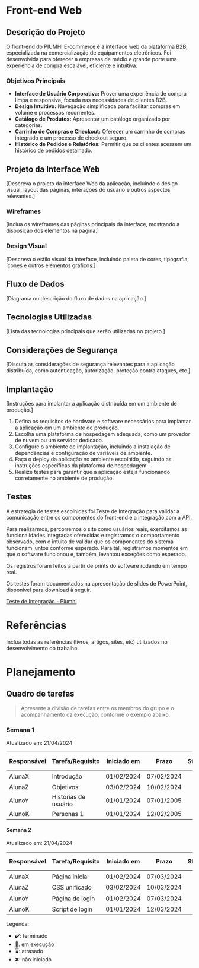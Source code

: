 # Front-end Web

## Descrição do Projeto

O front-end do PIUMHI E-commerce é a interface web da plataforma B2B, especializada na comercialização de equipamentos eletrônicos. Foi desenvolvida para oferecer a empresas de médio e grande porte uma experiência de compra escalável, eficiente e intuitiva.

### Objetivos Principais

*   **Interface de Usuário Corporativa:** Prover uma experiência de compra limpa e responsiva, focada nas necessidades de clientes B2B.
*   **Design Intuitivo:** Navegação simplificada para facilitar compras em volume e processos recorrentes.
*   **Catálogo de Produtos:** Apresentar um catálogo organizado por categorias.
*   **Carrinho de Compras e Checkout:** Oferecer um carrinho de compras integrado e um processo de checkout seguro.
*   **Histórico de Pedidos e Relatórios:** Permitir que os clientes acessem um histórico de pedidos detalhado.

## Projeto da Interface Web

[Descreva o projeto da interface Web da aplicação, incluindo o design visual, layout das páginas, interações do usuário e outros aspectos relevantes.]

### Wireframes

[Inclua os wireframes das páginas principais da interface, mostrando a disposição dos elementos na página.]

### Design Visual

[Descreva o estilo visual da interface, incluindo paleta de cores, tipografia, ícones e outros elementos gráficos.]

## Fluxo de Dados

[Diagrama ou descrição do fluxo de dados na aplicação.]

## Tecnologias Utilizadas
[Lista das tecnologias principais que serão utilizadas no projeto.]

## Considerações de Segurança

[Discuta as considerações de segurança relevantes para a aplicação distribuída, como autenticação, autorização, proteção contra ataques, etc.]

## Implantação

[Instruções para implantar a aplicação distribuída em um ambiente de produção.]

1. Defina os requisitos de hardware e software necessários para implantar a aplicação em um ambiente de produção.
2. Escolha uma plataforma de hospedagem adequada, como um provedor de nuvem ou um servidor dedicado.
3. Configure o ambiente de implantação, incluindo a instalação de dependências e configuração de variáveis de ambiente.
4. Faça o deploy da aplicação no ambiente escolhido, seguindo as instruções específicas da plataforma de hospedagem.
5. Realize testes para garantir que a aplicação esteja funcionando corretamente no ambiente de produção.

## Testes

A estratégia de testes escolhidas foi Teste de Integração para validar a comunicação entre os componentes do front-end e a integração com a API.

Para realizarmos, percorremos o site como usuários reais, exercitamos as funcionalidades integradas oferecidas e registramos o comportamento observado, com o intuito de validar que os componentes do sistema funcionam juntos conforme esperado. Para tal, registramos momentos em que o software funcionou e, também, levantou exceções como esperado.

Os registros foram feitos à partir de prints do software rodando em tempo real.

Os testes foram documentados na apresentação de slides de PowerPoint, disponível para download à seguir.

[Teste de Integração - Piumhi](https://docs.google.com/presentation/d/1tD_Hrdpgb72jJKOAoUkevTGoiTynnqEx/edit?usp=sharing&ouid=109392622591362109472&rtpof=true&sd=true)

# Referências

Inclua todas as referências (livros, artigos, sites, etc) utilizados no desenvolvimento do trabalho.

# Planejamento

##  Quadro de tarefas

> Apresente a divisão de tarefas entre os membros do grupo e o acompanhamento da execução, conforme o exemplo abaixo.

### Semana 1

Atualizado em: 21/04/2024

| Responsável   | Tarefa/Requisito | Iniciado em    | Prazo      | Status | Terminado em    |
| :----         |    :----         |      :----:    | :----:     | :----: | :----:          |
| AlunaX        | Introdução | 01/02/2024     | 07/02/2024 | ✔️    | 05/02/2024      |
| AlunaZ        | Objetivos    | 03/02/2024     | 10/02/2024 | 📝    |                 |
| AlunoY        | Histórias de usuário  | 01/01/2024     | 07/01/2005 | ⌛     |                 |
| AlunoK        | Personas 1  |    01/01/2024        | 12/02/2005 | ❌    |       |

#### Semana 2

Atualizado em: 21/04/2024

| Responsável   | Tarefa/Requisito | Iniciado em    | Prazo      | Status | Terminado em    |
| :----         |    :----         |      :----:    | :----:     | :----: | :----:          |
| AlunaX        | Página inicial   | 01/02/2024     | 07/03/2024 | ✔️    | 05/02/2024      |
| AlunaZ        | CSS unificado    | 03/02/2024     | 10/03/2024 | 📝    |                 |
| AlunoY        | Página de login  | 01/02/2024     | 07/03/2024 | ⌛     |                 |
| AlunoK        | Script de login  |  01/01/2024    | 12/03/2024 | ❌    |       |

Legenda:
- ✔️: terminado
- 📝: em execução
- ⌛: atrasado
- ❌: não iniciado

